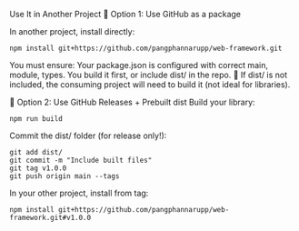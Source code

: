 Use It in Another Project
🔹 Option 1: Use GitHub as a package

In another project, install directly:
```
npm install git+https://github.com/pangphannarupp/web-framework.git
```
You must ensure:
Your package.json is configured with correct main, module, types.
You build it first, or include dist/ in the repo.
🔸 If dist/ is not included, the consuming project will need to build it (not ideal for libraries).

🔹 Option 2: Use GitHub Releases + Prebuilt dist
Build your library:

```
npm run build
```

Commit the dist/ folder (for release only!):

```
git add dist/
git commit -m "Include built files"
git tag v1.0.0
git push origin main --tags
```

In your other project, install from tag:
```
npm install git+https://github.com/pangphannarupp/web-framework.git#v1.0.0
```